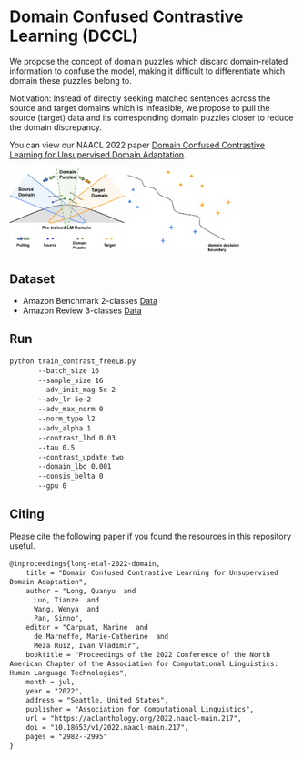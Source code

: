 # Domain Confused Contrastive Learning (DCCL)

We propose the concept of domain puzzles which  discard domain-related information to confuse the model, making it difficult to differentiate which domain these puzzles belong to.

Motivation: Instead of directly seeking matched sentences across the source and target domains which is infeasible, we propose to pull the source (target) data and its corresponding domain puzzles closer to reduce the domain discrepancy.

You can view our NAACL 2022 paper [Domain Confused Contrastive Learning for Unsupervised Domain Adaptation](https://arxiv.org/abs/2207.04564).

<img src="Figs/motivation.png" width="40%">

<img src="Figs/gif.gif" width="40%">

## Dataset
- Amazon Benchmark 2-classes [Data](
https://www.cs.jhu.edu/~mdredze/datasets/sentiment/)
- Amazon Review 3-classes [Data](https://github.com/ruidan/DAS)

## Run

```bash
python train_contrast_freeLB.py 
       --batch_size 16 
       --sample_size 16 
       --adv_init_mag 5e-2 
       --adv_lr 5e-2 
       --adv_max_norm 0
       --norm_type l2
       --adv_alpha 1
       --contrast_lbd 0.03
       --tau 0.5 
       --contrast_update two 
       --domain_lbd 0.001 
       --consis_belta 0 
       --gpu 0
```

## Citing
Please cite the following paper if you found the resources in this repository useful.
```
@inproceedings{long-etal-2022-domain,
    title = "Domain Confused Contrastive Learning for Unsupervised Domain Adaptation",
    author = "Long, Quanyu  and
      Luo, Tianze  and
      Wang, Wenya  and
      Pan, Sinno",
    editor = "Carpuat, Marine  and
      de Marneffe, Marie-Catherine  and
      Meza Ruiz, Ivan Vladimir",
    booktitle = "Proceedings of the 2022 Conference of the North American Chapter of the Association for Computational Linguistics: Human Language Technologies",
    month = jul,
    year = "2022",
    address = "Seattle, United States",
    publisher = "Association for Computational Linguistics",
    url = "https://aclanthology.org/2022.naacl-main.217",
    doi = "10.18653/v1/2022.naacl-main.217",
    pages = "2982--2995"
}
```
